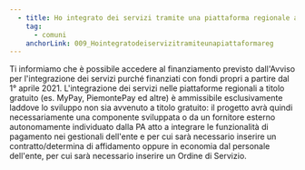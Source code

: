 ```yaml
---
  - title: Ho integrato dei servizi tramite una piattaforma regionale a titolo gratuito (es. My Pay). Posso richiedere il finanziamento sia per i servizi già integrati che per quelli da integrare nella stessa piattaforma?
    tag:
      - comuni
    anchorLink: 009_Hointegratodeiservizitramiteunapiattaformareg
---
```


Ti informiamo che è possibile accedere al finanziamento previsto dall'Avviso per l'integrazione dei servizi purché finanziati con fondi propri a partire dal 1° aprile 2021. L'integrazione dei servizi nelle piattaforme regionali a titolo gratuito (es. MyPay, PiemontePay ed altre)  è ammissibile esclusivamente laddove lo sviluppo non sia avvenuto a titolo gratuito: il progetto avrà quindi necessariamente una componente sviluppata o da un fornitore esterno autonomamente individuato dalla PA atto a integrare le funzionalità di pagamento nei gestionali dell'ente e per cui sarà necessario inserire un contratto/determina di affidamento oppure in economia dal personale dell'ente, per cui sarà necessario inserire un Ordine di Servizio.
